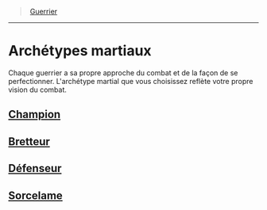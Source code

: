 ﻿---
!GenericItem
Name: Archétypes martiaux
Id: fighter_hd.md#archétypes-martiaux
ParentLink: fighter_hd.md#guerrier
ParentName: Guerrier
NameLevel: 1
Attributes:
  Name: Archétypes martiaux
  Markdown: >+
    # <!--Name-->Archétypes martiaux<!--/Name-->


    Chaque guerrier a sa propre approche du combat et de la façon de se perfectionner. L'archétype martial que vous choisissez reflète votre propre vision du combat.


    ## [Champion](hd_fighter_champion.md)


    ## [Bretteur](hd_fighter_swordsman.md)


    ## [Défenseur](hd_fighter_defender.md)


    ## [Sorcelame](hd_fighter_spellblade.md)

AttributesDictionary: >+
  Name: Archétypes martiaux

  Markdown: >+

    # <!--Name-->Archétypes martiaux<!--/Name-->





    Chaque guerrier a sa propre approche du combat et de la façon de se perfectionner. L'archétype martial que vous choisissez reflète votre propre vision du combat.





    ## [Champion](hd_fighter_champion.md)





    ## [Bretteur](hd_fighter_swordsman.md)





    ## [Défenseur](hd_fighter_defender.md)





    ## [Sorcelame](hd_fighter_spellblade.md)



---
> [Guerrier](hd_fighter.md)

---

# Archétypes martiaux

Chaque guerrier a sa propre approche du combat et de la façon de se perfectionner. L'archétype martial que vous choisissez reflète votre propre vision du combat.

## [Champion](hd_fighter_champion.md)

## [Bretteur](hd_fighter_swordsman.md)

## [Défenseur](hd_fighter_defender.md)

## [Sorcelame](hd_fighter_spellblade.md)

